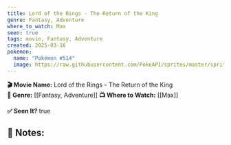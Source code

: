 ```yaml
---
title: Lord of the Rings - The Return of the King
genre: Fantasy, Adventure
where_to_watch: Max
seen: true
tags: movie, Fantasy, Adventure
created: 2025-03-16
pokemon:
  name: "Pokémon #514"
  image: https://raw.githubusercontent.com/PokeAPI/sprites/master/sprites/pokemon/other/official-artwork/514.png
---
```

**🎬 Movie Name:** Lord of the Rings - The Return of the King  
**📌 Genre:** [[Fantasy, Adventure]]
**📺 Where to Watch:** [[Max]]

**✅ Seen It?** true  

**📝 Notes:**  
-

